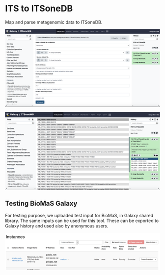 ITS to ITSoneDB
===============

Map and parse metagenomic data to ITSoneDB.

![ITS_to_ITSoneDB](https://github.com/ibiom-cnr/itsonewb/raw/master/docs/images/ITS_to_ITSoneDB_wrapper/ITS_to_ITSoneDB_home.png) 

![ITS_to_ITSoneDB](https://github.com/ibiom-cnr/itsonewb/raw/master/docs/images/ITS_to_ITSoneDB_wrapper/ITS_to_ITSoneDB_output.png)


Testing BioMaS Galaxy
---------------------

For testing purpose, we uploaded test input for BioMaS, in Galaxy shared library. The same inputs can be used for this tool. These can be exported to Galaxy history and used also by anonymous users.

![biomas_output_example](https://github.com/ibiom-cnr/itsonewb/raw/master/docs/images/biomas/biomas_example_data.png)


